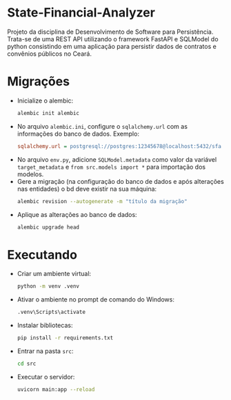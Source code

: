 # State-Financial-Analyzer
Projeto da disciplina de Desenvolvimento de Software para Persistência. Trata-se de uma REST API utilizando o framework FastAPI e SQLModel do python consistindo em uma aplicação para persistir dados de contratos e convênios públicos no Ceará.

# Migrações

- Inicialize o alembic:
  ```sh
  alembic init alembic
  ```
- No arquivo `alembic.ini`, configure o `sqlalchemy.url` com as informações do banco de dados. Exemplo:
  ```ini
  sqlalchemy.url = postgresql://postgres:12345678@localhost:5432/sfa
  ```
- No arquivo `env.py`, adicione `SQLModel.metadata` como valor da variável `target_metadata` e `from src.models import *` para importação dos modelos.
- Gere a migração (na configuração do banco de dados e após alterações nas entidades) o bd deve existir na sua máquina:
  ```sh
  alembic revision --autogenerate -m "título da migração"
  ```
- Aplique as alterações ao banco de dados:
  ```sh
  alembic upgrade head
  ```

# Executando

- Criar um ambiente virtual:
  ```sh
  python -m venv .venv
  ```
- Ativar o ambiente no prompt de comando do Windows:
  ```sh
  .venv\Scripts\activate
  ```
- Instalar bibliotecas:
  ```sh
  pip install -r requirements.txt
  ```
- Entrar na pasta `src`:
  ```sh
  cd src
  ```
- Executar o servidor:
  ```sh
  uvicorn main:app --reload
  ```